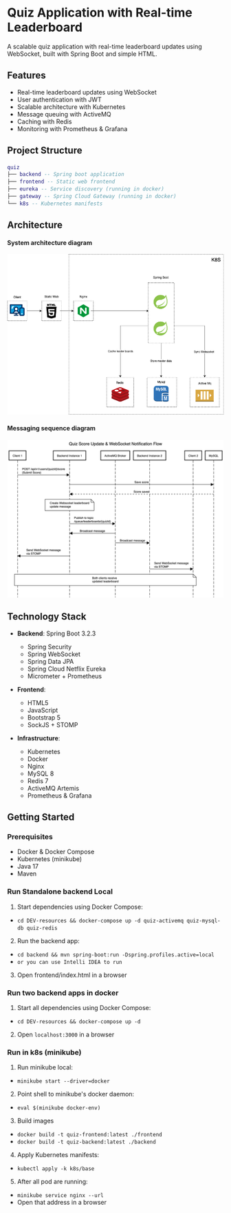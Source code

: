 # Quiz Application with Real-time Leaderboard

A scalable quiz application with real-time leaderboard updates using WebSocket, built with Spring Boot and simple HTML.

## Features

- Real-time leaderboard updates using WebSocket
- User authentication with JWT
- Scalable architecture with Kubernetes
- Message queuing with ActiveMQ
- Caching with Redis
- Monitoring with Prometheus & Grafana


## Project Structure
``` lua
quiz
├── backend -- Spring boot application
├── frontend -- Static web frontend
├── eureka -- Service discovery (running in docker)
├── gateway -- Spring Cloud Gateway (running in docker)
└── k8s -- Kubernetes manifests
```
## Architecture
#### System architecture diagram

![Quiz Application Architecture](diagrams/architecture.png)

#### Messaging sequence diagram
![Quiz Messaging Sequence diagram](diagrams/message_diagram.png)
## Technology Stack

- **Backend**: Spring Boot 3.2.3
    - Spring Security
    - Spring WebSocket
    - Spring Data JPA
    - Spring Cloud Netflix Eureka
    - Micrometer + Prometheus

- **Frontend**:
    - HTML5
    - JavaScript
    - Bootstrap 5
    - SockJS + STOMP

- **Infrastructure**:
    - Kubernetes
    - Docker
    - Nginx
    - MySQL 8
    - Redis 7
    - ActiveMQ Artemis
    - Prometheus & Grafana

## Getting Started

### Prerequisites

- Docker & Docker Compose
- Kubernetes (minikube)
- Java 17
- Maven

### Run Standalone backend Local

1. Start dependencies using Docker Compose:
+ `cd DEV-resources && docker-compose up -d quiz-activemq quiz-mysql-db quiz-redis`
2. Run the backend app:
+ `cd backend && mvn spring-boot:run -Dspring.profiles.active=local`
+ `or you can use Intelli IDEA to run`
3. Open frontend/index.html in a browser

### Run two backend apps in docker
1. Start all dependencies using Docker Compose:
+ `cd DEV-resources && docker-compose up -d`
2. Open `localhost:3000` in a browser

### Run in k8s (minikube)
1. Run minikube local:
+ `minikube start --driver=docker`
2. Point shell to minikube's docker daemon:
+ `eval $(minikube docker-env)`
3. Build images
+ `docker build -t quiz-frontend:latest ./frontend`
+ `docker build -t quiz-backend:latest ./backend`
4. Apply Kubernetes manifests:
+ `kubectl apply -k k8s/base`
5. After all pod are running:
+ `minikube service nginx --url`
+ Open that address in a browser

